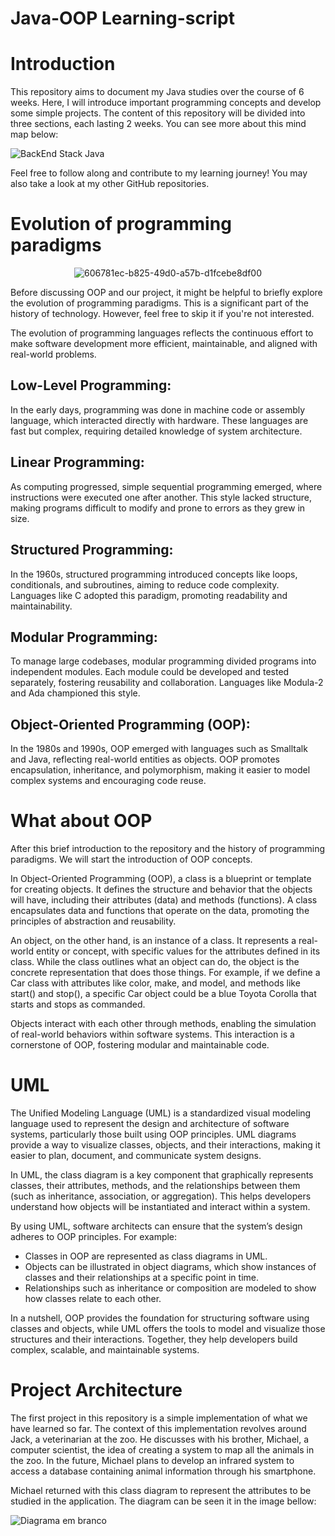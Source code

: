 # Java-OOP Learning-script

# Introduction
This repository aims to document my Java studies over the course of 6 weeks. Here, I will introduce important programming concepts and develop some simple projects. The content of this repository will be divided into three sections, each lasting 2 weeks. You can see more about this mind map below:

![BackEnd Stack Java](https://github.com/user-attachments/assets/cd50384a-9f78-43a1-8397-c986158eda47)

Feel free to follow along and contribute to my learning journey! You may also take a look at my other GitHub repositories.

# Evolution of programming paradigms

<p align="center">
  <img src="https://github.com/user-attachments/assets/f6693f38-2c91-4719-945d-dd0dfa58eb36" alt="606781ec-b825-49d0-a57b-d1fcebe8df00">
</p>

Before discussing OOP and our project, it might be helpful to briefly explore the evolution of programming paradigms. This is a significant part of the history of technology. However, feel free to skip it if you're not interested.

The evolution of programming languages reflects the continuous effort to make software development more efficient, maintainable, and aligned with real-world problems.

## Low-Level Programming:
In the early days, programming was done in machine code or assembly language, which interacted directly with hardware. These languages are fast but complex, requiring detailed knowledge of system architecture.

## Linear Programming:
As computing progressed, simple sequential programming emerged, where instructions were executed one after another. This style lacked structure, making programs difficult to modify and prone to errors as they grew in size.

## Structured Programming:
In the 1960s, structured programming introduced concepts like loops, conditionals, and subroutines, aiming to reduce code complexity. Languages like C adopted this paradigm, promoting readability and maintainability.

## Modular Programming:
To manage large codebases, modular programming divided programs into independent modules. Each module could be developed and tested separately, fostering reusability and collaboration. Languages like Modula-2 and Ada championed this style.

## Object-Oriented Programming (OOP):
In the 1980s and 1990s, OOP emerged with languages such as Smalltalk and Java, reflecting real-world entities as objects. OOP promotes encapsulation, inheritance, and polymorphism, making it easier to model complex systems and encouraging code reuse.

# What about OOP

After this brief introduction to the repository and the history of programming paradigms. We will start the introduction of OOP concepts.

In Object-Oriented Programming (OOP), a class is a blueprint or template for creating objects. It defines the structure and behavior that the objects will have, including their attributes (data) and methods (functions). A class encapsulates data and functions that operate on the data, promoting the principles of abstraction and reusability.

An object, on the other hand, is an instance of a class. It represents a real-world entity or concept, with specific values for the attributes defined in its class. While the class outlines what an object can do, the object is the concrete representation that does those things. For example, if we define a Car class with attributes like color, make, and model, and methods like start() and stop(), a specific Car object could be a blue Toyota Corolla that starts and stops as commanded.

Objects interact with each other through methods, enabling the simulation of real-world behaviors within software systems. This interaction is a cornerstone of OOP, fostering modular and maintainable code.

# UML
The Unified Modeling Language (UML) is a standardized visual modeling language used to represent the design and architecture of software systems, particularly those built using OOP principles. UML diagrams provide a way to visualize classes, objects, and their interactions, making it easier to plan, document, and communicate system designs.

In UML, the class diagram is a key component that graphically represents classes, their attributes, methods, and the relationships between them (such as inheritance, association, or aggregation). This helps developers understand how objects will be instantiated and interact within a system.

By using UML, software architects can ensure that the system’s design adheres to OOP principles. For example:

* Classes in OOP are represented as class diagrams in UML.
* Objects can be illustrated in object diagrams, which show instances of classes and their relationships at a specific point in time.
* Relationships such as inheritance or composition are modeled to show how classes relate to each other.

In a nutshell, OOP provides the foundation for structuring software using classes and objects, while UML offers the tools to model and visualize those structures and their interactions. Together, they help developers build complex, scalable, and maintainable systems.

# Project Architecture 

The first project in this repository is a simple implementation of what we have learned so far. The context of this implementation revolves around Jack, a veterinarian at the zoo. He discusses with his brother, Michael, a computer scientist, the idea of creating a system to map all the animals in the zoo. In the future, Michael plans to develop an infrared system to access a database containing animal information through his smartphone.

Michael returned with this class diagram to represent the attributes to be studied in the application. The diagram can be seen it in the image bellow:

![Diagrama em branco](https://github.com/user-attachments/assets/3b0261ab-f7ef-4bf6-9da0-6a4ed102eac9)

